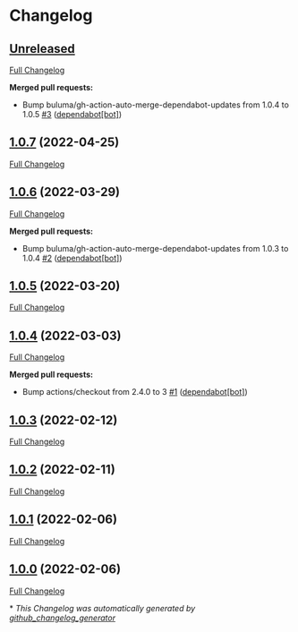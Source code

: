 # Changelog

## [Unreleased](https://github.com/buluma/ansible-role-test_connection/tree/HEAD)

[Full Changelog](https://github.com/buluma/ansible-role-test_connection/compare/1.0.7...HEAD)

**Merged pull requests:**

- Bump buluma/gh-action-auto-merge-dependabot-updates from 1.0.4 to 1.0.5 [\#3](https://github.com/buluma/ansible-role-test_connection/pull/3) ([dependabot[bot]](https://github.com/apps/dependabot))

## [1.0.7](https://github.com/buluma/ansible-role-test_connection/tree/1.0.7) (2022-04-25)

[Full Changelog](https://github.com/buluma/ansible-role-test_connection/compare/1.0.6...1.0.7)

## [1.0.6](https://github.com/buluma/ansible-role-test_connection/tree/1.0.6) (2022-03-29)

[Full Changelog](https://github.com/buluma/ansible-role-test_connection/compare/1.0.5...1.0.6)

**Merged pull requests:**

- Bump buluma/gh-action-auto-merge-dependabot-updates from 1.0.3 to 1.0.4 [\#2](https://github.com/buluma/ansible-role-test_connection/pull/2) ([dependabot[bot]](https://github.com/apps/dependabot))

## [1.0.5](https://github.com/buluma/ansible-role-test_connection/tree/1.0.5) (2022-03-20)

[Full Changelog](https://github.com/buluma/ansible-role-test_connection/compare/1.0.4...1.0.5)

## [1.0.4](https://github.com/buluma/ansible-role-test_connection/tree/1.0.4) (2022-03-03)

[Full Changelog](https://github.com/buluma/ansible-role-test_connection/compare/1.0.3...1.0.4)

**Merged pull requests:**

- Bump actions/checkout from 2.4.0 to 3 [\#1](https://github.com/buluma/ansible-role-test_connection/pull/1) ([dependabot[bot]](https://github.com/apps/dependabot))

## [1.0.3](https://github.com/buluma/ansible-role-test_connection/tree/1.0.3) (2022-02-12)

[Full Changelog](https://github.com/buluma/ansible-role-test_connection/compare/1.0.2...1.0.3)

## [1.0.2](https://github.com/buluma/ansible-role-test_connection/tree/1.0.2) (2022-02-11)

[Full Changelog](https://github.com/buluma/ansible-role-test_connection/compare/1.0.1...1.0.2)

## [1.0.1](https://github.com/buluma/ansible-role-test_connection/tree/1.0.1) (2022-02-06)

[Full Changelog](https://github.com/buluma/ansible-role-test_connection/compare/1.0.0...1.0.1)

## [1.0.0](https://github.com/buluma/ansible-role-test_connection/tree/1.0.0) (2022-02-06)

[Full Changelog](https://github.com/buluma/ansible-role-test_connection/compare/9fbfbcfd664ce369036371af8ac5757f5c731d55...1.0.0)



\* *This Changelog was automatically generated by [github_changelog_generator](https://github.com/github-changelog-generator/github-changelog-generator)*
